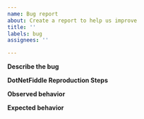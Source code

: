 ```yaml
---
name: Bug report
about: Create a report to help us improve
title: ''
labels: bug
assignees: ''

---
```


**Describe the bug**

<!-- Describe what the bug is. -->

**DotNetFiddle Reproduction Steps**

<!-- Add DotNetFiddle reproduction steps here. To see how, see: https://github.com/ColmBhandal/CsharpExtras/wiki/Using-DotNetFiddle-to-Report-a-Bug -->

**Observed behavior**

<!-- Describe what was observed i.e. what actually happened. -->

**Expected behavior**

<!-- Describe what you expected to happen. -->
